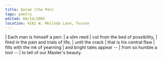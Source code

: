 ```yaml
---
title: Qalam (the Pen)
tags: poetry
edited: 04/14/2005
location: 4161 W. Melinda Lane, Tucson
---
```


| Each man is himself a pen:
| a slim reed
| cut from the bed of possibility,
| fired in the pain and trials of life,
| until the crack
| that is his central flaw
| fills with the ink of yearning
| and bright tales appear --
| from so humble a tool --
| to tell of our Master's beauty.
